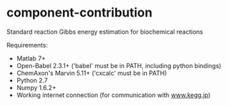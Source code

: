 component-contribution
======================

Standard reaction Gibbs energy estimation for biochemical reactions

Requirements:
* Matlab 7+
* Open-Babel 2.3.1+ ('babel' must be in PATH, including python bindings)
* ChemAxon's Marvin 5.11+ ('cxcalc' must be in PATH)
* Python 2.7
* Numpy 1.6.2+
* Working internet connection (for communication with www.kegg.jp)

